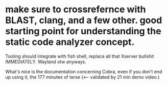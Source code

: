 # make sure to crossrefernce with BLAST, clang, and a few other. good starting point for understanding the static code analyzer concept. 


Tooling should integrate with fish shell, replace all that Xserver bullshit IMMEDIATELY. Wayland otw anyways. 


What's nice is the documentation concerning Cobra, even if you don't end up using it, the 177 minutes of terse (<-- validated by 21 min demo video.)

